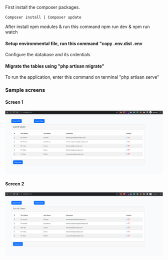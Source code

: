 <p>First install the composer packages.</p>
<code>Composer install | Composer update</code>
<p>After install npm modules &  run this command npm run dev & npm run watch</p>

<h4>Setup environmental  file, run this command "copy .env.dist .env</h4>
<p>Configure the database and its crdentials</p>

<h4>Migrate the tables using "php artisan migrate"</h4>
<p>To run the application, enter this command on terminal "php artisan serve"</p>

<h3>Sample screens</h3>

<h4>Screen 1</h4>
<img src="https://github.com/veloukarthik2022/interview-tasks/blob/main/Task%203/public/homepage.png">
<h4>Screen 2</h4>
<img src="https://github.com/veloukarthik2022/interview-tasks/blob/main/Task%203/public/homepage.png">

  